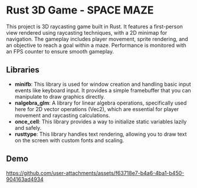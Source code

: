 
# Rust 3D Game - SPACE MAZE

This project is 3D raycasting game built in Rust. It features a first-person view rendered using raycasting techniques, with a 2D minimap for navigation. The gameplay includes player movement, sprite rendering, and an objective to reach a goal within a maze. Performance is monitored with an FPS counter to ensure smooth gameplay.


## Libraries

- **minifb**: This library is used for window creation and handling basic input events like keyboard input. It provides a simple framebuffer that you can manipulate to draw graphics directly.
- **nalgebra_glm**: A library for linear algebra operations, specifically used here for 2D vector operations (Vec2), which are essential for player movement and raycasting calculations.
- **once_cell**: This library provides a way to initialize static variables lazily and safely.
- **rusttype**: This library handles text rendering, allowing you to draw text on the screen with custom fonts and scaling.

## Demo

https://github.com/user-attachments/assets/f63718e7-b4a6-4ba1-b450-904163ad4934



